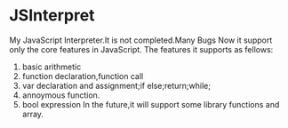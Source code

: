 JSInterpret
===========

My JavaScript Interpreter.It is not completed.Many Bugs 
Now it support only the core features in JavaScript.
The features it supports as fellows:
1. basic arithmetic
2. function declaration,function call
3. var declaration and assignment;if else;return;while;
4. annoymous function.
5. bool expression
In the future,it will support some library functions and array. 
